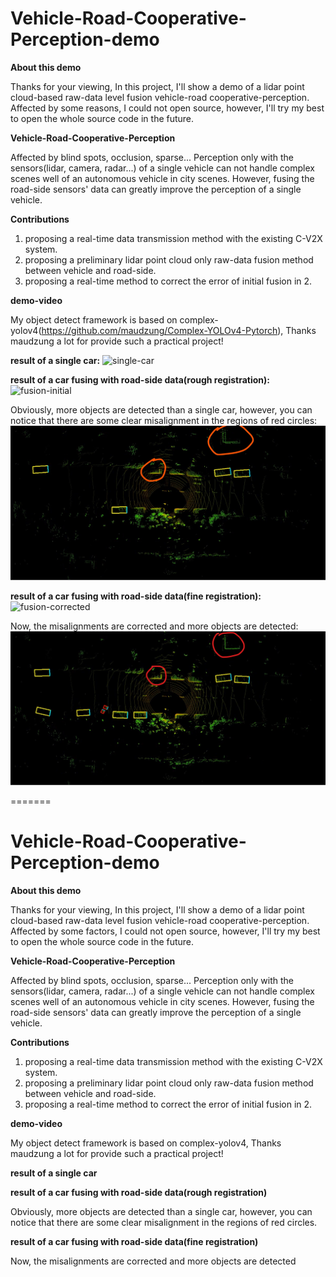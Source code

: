 # Vehicle-Road-Cooperative-Perception-demo
**About this demo**

Thanks for your viewing, In this project,  I'll show a demo of a lidar point cloud-based raw-data level fusion vehicle-road cooperative-perception.  Affected by some reasons,  I could not open source, however, I'll try my best to open the whole source code in the future.



**Vehicle-Road-Cooperative-Perception**

Affected by blind spots, occlusion, sparse... Perception only with the sensors(lidar, camera, radar...) of a single vehicle can not handle complex scenes well of an autonomous vehicle  in city scenes. However, fusing the road-side sensors' data can greatly improve the perception of a single vehicle.



**Contributions**

1. proposing a real-time data transmission method with the existing C-V2X system.
2. proposing a  preliminary lidar point cloud only raw-data fusion method between vehicle and road-side.
3. proposing a real-time method to correct the error of initial fusion in 2.

**demo-video**

My object detect framework is based on complex-yolov4(https://github.com/maudzung/Complex-YOLOv4-Pytorch), Thanks  maudzung a lot for provide such a  practical project!

**result of a single car:**
![single-car](demo/single-car.gif)

**result of a car fusing with road-side data(rough registration):**
![fusion-initial](demo/fusion-initial.gif)

Obviously, more objects are detected than a single car, however, you can notice that there are some clear misalignment in the regions of red circles:
![original](demo/original.jpg)

**result of a car fusing with road-side data(fine registration):**
![fusion-corrected](demo/fusion-corrected.gif)

Now, the misalignments are corrected and more objects are detected:
![after-corrected](demo/after-corrected.jpg)





=======
# Vehicle-Road-Cooperative-Perception-demo
**About this demo**

Thanks for your viewing, In this project,  I'll show a demo of a lidar point cloud-based raw-data level fusion vehicle-road cooperative-perception.  Affected by some factors,  I could not open source, however, I'll try my best to open the whole source code in the future.



**Vehicle-Road-Cooperative-Perception**

Affected by blind spots, occlusion, sparse... Perception only with the sensors(lidar, camera, radar...) of a single vehicle can not handle complex scenes well of an autonomous vehicle  in city scenes. However, fusing the road-side sensors' data can greatly improve the perception of a single vehicle.



**Contributions**

1. proposing a real-time data transmission method with the existing C-V2X system.
2. proposing a  preliminary lidar point cloud only raw-data fusion method between vehicle and road-side.
3. proposing a real-time method to correct the error of initial fusion in 2.

**demo-video**

My object detect framework is based on complex-yolov4, Thanks  maudzung a lot for provide such a  practical project!

**result of a single car**

**result of a car fusing with road-side data(rough registration)**


Obviously, more objects are detected than a single car, however, you can notice that there are some clear misalignment in the regions of red circles.

**result of a car fusing with road-side data(fine registration)**

Now, the misalignments are corrected and more objects are detected


